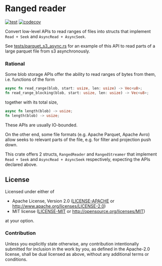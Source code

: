 # Ranged reader

[![test](https://github.com/DataEngineeringLabs/ranged-reader-rs/actions/workflows/test.yaml/badge.svg)](https://github.com/DataEngineeringLabs/ranged-reader-rs/actions/workflows/test.yaml)
[![codecov](https://codecov.io/gh/DataEngineeringLabs/ranged-reader-rs/branch/main/graph/badge.svg?token=AgyTF60R3D)](https://codecov.io/gh/DataEngineeringLabs/ranged-reader-rs)

Convert low-level APIs to read ranges of files into structs that implement
`Read + Seek` and `AsyncRead + AsyncSeek`.

See [tests/parquet_s3_async.rs](tests/parquet_s3_async.rs) for an example of this API to
read parts of a large parquet file from s3 asynchronously.

### Rational

Some blob storage APIs offer the ability to read ranges of bytes from them, i.e. functions of the
form

```rust
async fn read_range(blob, start: usize, len: usize) -> Vec<u8>;
fn read_range_blocking(blob, start: usize, len: usize) -> Vec<u8>;
```

together with its total size, 

```rust
async fn length(blob) -> usize;
fn length(blob) -> usize;
```

These APIs are usually IO-bounded.

On the other end, some file formats (e.g. Apache Parquet, Apache Avro) allow seeks to
relevant parts of the file, e.g. for filter and projection push down.

This crate offers 2 structs, `RangedReader` and `RangedStreamer` that implement
`Read + Seek` and `AsyncRead + AsyncSeek` respectively, expecting the APIs declared above.

## License

Licensed under either of

 * Apache License, Version 2.0 ([LICENSE-APACHE](LICENSE-APACHE) or http://www.apache.org/licenses/LICENSE-2.0)
 * MIT license ([LICENSE-MIT](LICENSE-MIT) or http://opensource.org/licenses/MIT)

at your option.

### Contribution

Unless you explicitly state otherwise, any contribution intentionally submitted for inclusion in the work by you, as defined in the Apache-2.0 license, shall be dual licensed as above, without any additional terms or conditions.
